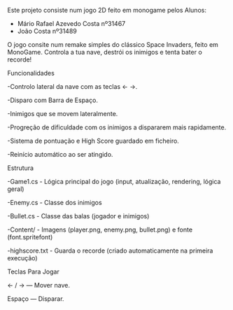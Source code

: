 Este projeto consiste num jogo 2D feito em monogame pelos Alunos:
- Mário Rafael Azevedo Costa nº31467
- João Costa nº31489

O jogo consite num remake simples do clássico Space Invaders, feito em MonoGame. Controla a tua nave, destrói os inimigos e tenta bater o recorde!

Funcionalidades

-Controlo lateral da nave com as teclas ← →.

-Disparo com Barra de Espaço.

-Inimigos que se movem lateralmente.

-Progreção de dificuldade com os inimigos a dispararem mais rapidamente.

-Sistema de pontuação e High Score guardado em ficheiro.

-Reinício automático ao ser atingido.


Estrutura

-Game1.cs	- Lógica principal do jogo (input, atualização, rendering, lógica geral)

-Enemy.cs	- Classe dos inimigos

-Bullet.cs	- Classe das balas (jogador e inimigos)

-Content/	- Imagens (player.png, enemy.png, bullet.png) e fonte (font.spritefont)

-highscore.txt	- Guarda o recorde (criado automaticamente na primeira execução)


Teclas Para Jogar

← / → — Mover nave.

Espaço — Disparar.

